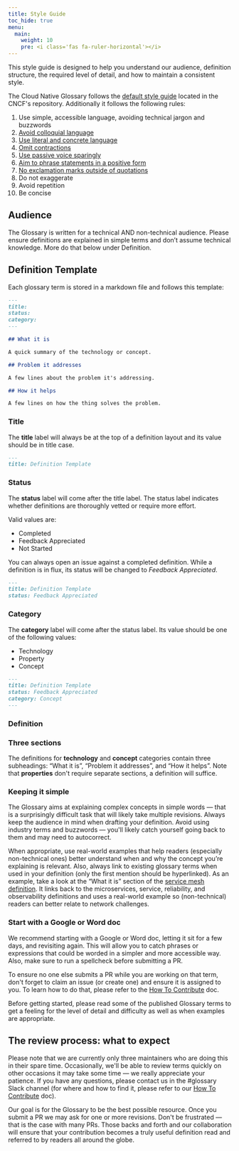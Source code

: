 ```yaml
---
title: Style Guide
toc_hide: true
menu:
  main:
    weight: 10
    pre: <i class='fas fa-ruler-horizontal'></i>
---
```


This style guide is designed to help you understand our audience, definition structure, the required level of detail, and how to maintain a consistent style.

The Cloud Native Glossary follows the [default style guide](https://github.com/cncf/foundation/blob/master/style-guide.md) located in the CNCF's repository.  Additionally it follows the following rules:

1. Use simple, accessible language, avoiding technical jargon and buzzwords
2. [Avoid colloquial language](https://en.wikipedia.org/wiki/Colloquialism)
3. [Use literal and concrete language](http://guidetogrammar.org/grammar/composition/abstract.htm)
4. [Omit contractions](https://en.wikipedia.org/wiki/Contraction_(grammar))
5. [Use passive voice sparingly](https://www.ef.com/ca/english-resources/english-grammar/passive-voice/)
6. [Aim to phrase statements in a positive form](https://examples.yourdictionary.com/positive-sentence-examples.html) 
7. [No exclamation marks outside of quotations](https://www.grammarly.com/blog/exclamation-mark/)
8. Do not exaggerate
9. Avoid repetition
10. Be concise

## Audience

The Glossary is written for a technical AND non-technical audience. Please ensure definitions are explained in simple terms and don’t assume technical knowledge. More do that below under Definition.

## Definition Template

Each glossary term is stored in a markdown file and follows this template:

```md
---
title: 
status: 
category: 
---

## What it is

A quick summary of the technology or concept.

## Problem it addresses 

A few lines about the problem it's addressing.

## How it helps

A few lines on how the thing solves the problem.
```

### Title

The **title** label will always be at the top of a definition layout and its value should be in title case. 

```md
---
title: Definition Template
```

### Status

The **status** label will come after the title label. The status label indicates whether definitions are thoroughly vetted or require more effort.

Valid values are: 

- Completed
- Feedback Appreciated 
- Not Started

You can always open an issue against a completed definition. While a definition is in flux, its status will be changed to *Feedback Appreciated*.

```md
---
title: Definition Template
status: Feedback Appreciated
```

### Category

The **category** label will come after the status label. Its value should be one of the following values:

- Technology
- Property
- Concept

```md
---
title: Definition Template
status: Feedback Appreciated
category: Concept
---
```

### Definition

### Three sections

The definitions for **technology** and **concept** categories contain three subheadings: “What it is”, “Problem it addresses”, and “How it helps”. Note that **properties** don't require separate sections, a definition will suffice. 

### Keeping it simple

The Glossary aims at explaining complex concepts in simple words — that is a surprisingly difficult task that will likely take multiple revisions. Always keep the audience in mind when drafting your definition. Avoid using industry terms and buzzwords — you'll likely catch yourself going back to them and may need to autocorrect. 

When appropriate, use real-world examples that help readers (especially non-technical ones) better understand when and why the concept you’re explaining is relevant. Also, always link to existing glossary terms when used in your definition (only the first mention should be hyperlinked).
As an example, take a look at the “What it is” section of the [service mesh definition](https://glossary.cncf.io/service_mesh/). It links back to the microservices, service, reliability, and observability definitions and uses a real-world example so (non-technical) readers can better relate to network challenges.

### Start with a Google or Word doc

We recommend starting with a Google or Word doc, letting it sit for a few days, and revisiting again. This will allow you to catch phrases or expressions that could be worded in a simpler and more accessible way. Also, make sure to run a spellcheck before submitting a PR.

To ensure no one else submits a PR while you are working on that term, don't forget to claim an issue (or create one) and ensure it is assigned to you. To learn how to do that, please refer to the [How To Contribute](https://glossary.cncf.io/contribute/) doc.

Before getting started, please read some of the published Glossary terms to get a feeling for the level of detail and difficulty as well as when examples are appropriate.


## The review process: what to expect

Please note that we are currently only three maintainers who are doing this in their spare time. Occasionally, we'll be able to review terms quickly on other occasions it may take some time — we really appreciate your patience. If you have any questions, please contact us in the #glossary Slack channel (for where and how to find it, please refer to our [How To Contribute](https://glossary.cncf.io/contribute/) doc).

Our goal is for the Glossary to be the best possible resource. Once you submit a PR we may ask for one or more revisions. Don't be frustrated — that is the case with many PRs. Those backs and forth and our collaboration will ensure that your contribution becomes a truly useful definition read and referred to by readers all around the globe. 

